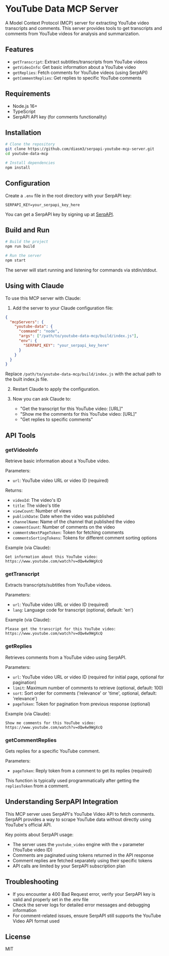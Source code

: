 # YouTube Data MCP Server

A Model Context Protocol (MCP) server for extracting YouTube video transcripts and comments. This server provides tools to get transcripts and comments from YouTube videos for analysis and summarization.

## Features

- `getTranscript`: Extract subtitles/transcripts from YouTube videos
- `getVideoInfo`: Get basic information about a YouTube video
- `getReplies`: Fetch comments for YouTube videos (using SerpAPI)
- `getCommentReplies`: Get replies to specific YouTube comments

## Requirements

- Node.js 16+
- TypeScript
- SerpAPI API key (for comments functionality)

## Installation

```bash
# Clone the repository
git clone https://github.com/diasm3/serpapi-youtube-mcp-server.git
cd youtube-data-mcp

# Install dependencies
npm install
```

## Configuration

Create a `.env` file in the root directory with your SerpAPI key:

```
SERPAPI_KEY=your_serpapi_key_here
```

You can get a SerpAPI key by signing up at [SerpAPI](https://serpapi.com/).

## Build and Run

```bash
# Build the project
npm run build

# Run the server
npm start
```

The server will start running and listening for commands via stdin/stdout.

## Using with Claude

To use this MCP server with Claude:

1. Add the server to your Claude configuration file:

```json
{
  "mcpServers": {
    "youtube-data": {
      "command": "node",
      "args": ["/path/to/youtube-data-mcp/build/index.js"],
      "env": {
        "SERPAPI_KEY": "your_serpapi_key_here"
      }
    }
  }
}
```

Replace `/path/to/youtube-data-mcp/build/index.js` with the actual path to the built index.js file.

2. Restart Claude to apply the configuration.

3. Now you can ask Claude to:
   - "Get the transcript for this YouTube video: [URL]"
   - "Show me the comments for this YouTube video: [URL]"
   - "Get replies to specific comments"

## API Tools

### getVideoInfo

Retrieve basic information about a YouTube video.

Parameters:

- `url`: YouTube video URL or video ID (required)

Returns:

- `videoId`: The video's ID
- `title`: The video's title
- `viewCount`: Number of views
- `publishDate`: Date when the video was published
- `channelName`: Name of the channel that published the video
- `commentCount`: Number of comments on the video
- `commentsNextPageToken`: Token for fetching comments
- `commentsSortingTokens`: Tokens for different comment sorting options

Example (via Claude):

```
Get information about this YouTube video: https://www.youtube.com/watch?v=dQw4w9WgXcQ
```

### getTranscript

Extracts transcripts/subtitles from YouTube videos.

Parameters:

- `url`: YouTube video URL or video ID (required)
- `lang`: Language code for transcript (optional, default: 'en')

Example (via Claude):

```
Please get the transcript for this YouTube video: https://www.youtube.com/watch?v=dQw4w9WgXcQ
```

### getReplies

Retrieves comments from a YouTube video using SerpAPI.

Parameters:

- `url`: YouTube video URL or video ID (required for initial page, optional for pagination)
- `limit`: Maximum number of comments to retrieve (optional, default: 100)
- `sort`: Sort order for comments ('relevance' or 'time', optional, default: 'relevance')
- `pageToken`: Token for pagination from previous response (optional)

Example (via Claude):

```
Show me comments for this YouTube video: https://www.youtube.com/watch?v=dQw4w9WgXcQ
```

### getCommentReplies

Gets replies for a specific YouTube comment.

Parameters:

- `pageToken`: Reply token from a comment to get its replies (required)

This function is typically used programmatically after getting the `repliesToken` from a comment.

## Understanding SerpAPI Integration

This MCP server uses SerpAPI's YouTube Video API to fetch comments. SerpAPI provides a way to scrape YouTube data without directly using YouTube's official API.

Key points about SerpAPI usage:

- The server uses the `youtube_video` engine with the `v` parameter (YouTube video ID)
- Comments are paginated using tokens returned in the API response
- Comment replies are fetched separately using their specific tokens
- API calls are limited by your SerpAPI subscription plan

## Troubleshooting

- If you encounter a 400 Bad Request error, verify your SerpAPI key is valid and properly set in the .env file
- Check the server logs for detailed error messages and debugging information
- For comment-related issues, ensure SerpAPI still supports the YouTube Video API format used

## License

MIT
